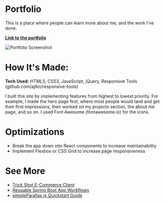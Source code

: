 # Portfolio

This is a place where people can learn more about me, and the work I've done.

**[Link to the portfolio](https://shanewidanagama.github.io/)**

![Portfolio Screenshot](https://github.com/shanewidanagama/Portfolio/assets/46659817/0d13655b-e6b5-41bc-95ef-1603bfcab0b7)

# How It's Made:

**Tech Used:** HTML5, CSS3, JavaScript, jQuery, Responsive Tools (github.com/ajlkn/responsive-tools)

I built this site by implementing features from highest to lowest priority. For example, I made the hero page first, where most people would land and get their first impressions, then worked on my projects section, the about me page, and so on. I used Font Awesome (fontawesome.io) for the icons.

# Optimizations
- Break the app down into React components to increase maintainability
- Implement Flexbox or CSS Grid to increase page responsiveness

# See More
- [Trick Shot E-Commerce Client](https://github.com/shanewidanagama/trick-shot-ecommerce-client)
- [Reusable Spring Boot App Workflows](https://github.com/kevdev424/spring-petclinic)
- [simpleParallax.js Quickstart Guide](https://github.com/shanewidanagama/SimpleParallax.js-analysis)
